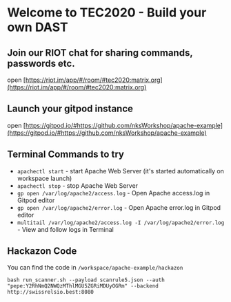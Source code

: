 # Welcome to TEC2020 - Build your own DAST

## Join our RIOT chat for sharing commands, passwords etc.

open [https://riot.im/app/#/room/#tec2020:matrix.org](https://riot.im/app/#/room/#tec2020:matrix.org)

## Launch your gitpod instance

open [https://gitpod.io/#https://github.com/nksWorkshop/apache-example](https://gitpod.io/#https://github.com/nksWorkshop/apache-example)

## Terminal Commands to try
* `apachectl start` - start Apache Web Server (it's started automatically on workspace launch)
* `apachectl stop` - stop Apache Web Server
* `gp open /var/log/apache2/access.log` - Open Apache access.log in Gitpod editor
* `gp open /var/log/apache2/error.log` - Open Apache error.log in Gitpod editor
* `multitail /var/log/apache2/access.log -I /var/log/apache2/error.log` - View and follow logs in Terminal

## Hackazon Code

You can find the code in ```/workspace/apache-example/hackazon```


```bash run_scanner.sh --payload scanrule5.json --auth "pepe:Y2RhNmQ2NWQzMThlMGU5ZGRiMDUyOGRm" --backend http://swissrelsio.best:8080```
